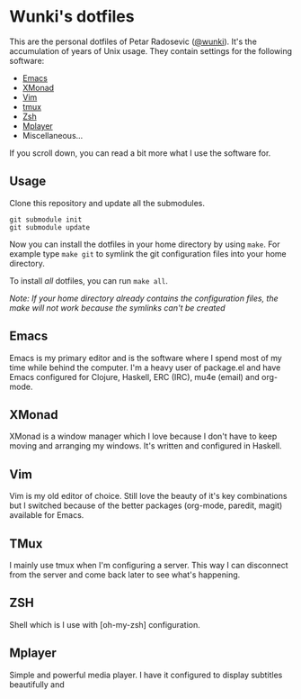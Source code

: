 # Wunki's dotfiles

This are the personal dotfiles of Petar Radosevic ([@wunki]). It's the
accumulation of years of Unix usage. They contain settings for the following
software:

* [Emacs]
* [XMonad]
* [Vim]
* [tmux]
* [Zsh]
* [Mplayer]
* Miscellaneous...

[@wunki]: https://twitter.com/wunki
[Emacs]: http://www.gnu.org/software/emacs/ "Emacs homepage"
[XMonad]: http://xmonad.org/ "XMonad homepage"
[Vim]: http://www.vim.org/ "Vim homepage"
[tmux]: http://tmux.sourceforge.net/ "tmux homepage"
[Zsh]: http://zsh.org/ "Zsh homepage"
[Mplayer]: http://www.mplayerhq.hu/

If you scroll down, you can read a bit more what I use the software for.

## Usage

Clone this repository and update all the submodules.

    git submodule init
    git submodule update

Now you can install the dotfiles in your home directory by using ``make``. For
example type ``make git`` to symlink the git configuration files into your home
directory.

To install *all* dotfiles, you can run ``make all``.

*Note: If your home directory already contains the configuration files, the
make will not work because the symlinks can't be created*

## Emacs

Emacs is my primary editor and is the software where I spend most of my time
while behind the computer. I'm a heavy user of package.el and have Emacs
configured for Clojure, Haskell, ERC (IRC), mu4e (email) and org-mode.

## XMonad

XMonad is a window manager which I love because I don't have to keep moving
and arranging my windows. It's written and configured in Haskell.

## Vim

Vim is my old editor of choice. Still love the beauty of it's key combinations
but I switched because of the better packages (org-mode, paredit, magit)
available for Emacs.

## TMux

I mainly use tmux when I'm configuring a server. This way I can disconnect
from the server and come back later to see what's happening.

## ZSH

Shell which is I use with [oh-my-zsh] configuration.

## Mplayer

Simple and powerful media player. I have it configured to display subtitles
beautifully and 
